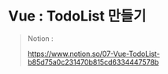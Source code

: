 # Vue : TodoList 만들기

> Notion : 
>
> https://www.notion.so/07-Vue-TodoList-b85d75a0c231470b815cd6334447578b